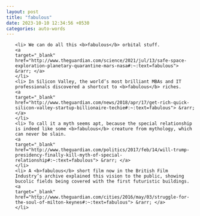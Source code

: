 ```yaml
---
layout: post
title: "fabulous"
date: 2023-10-10 12:34:56 +0530
categories: auto-words
---
```

<ol>

    <li> We can do all this <b>fabulous</b> orbital stuff.
    <a 
    target="_blank" 
    href="http://www.theguardian.com/science/2021/jul/13/safe-space-exploration-planetary-quarantine-mars-nasa#:~:text=fabulous"> &rarr; </a>
    </li>
    <li> In Silicon Valley, the world’s most brilliant MBAs and IT professionals discovered a shortcut to <b>fabulous</b> riches.
    <a 
    target="_blank" 
    href="http://www.theguardian.com/news/2018/apr/17/get-rich-quick-silicon-valley-startup-billionaire-techie#:~:text=fabulous"> &rarr; </a>
    </li>
    <li> To call it a myth seems apt, because the special relationship is indeed like some <b>fabulous</b> creature from mythology, which can never be slain.
    <a 
    target="_blank" 
    href="http://www.theguardian.com/politics/2017/feb/14/will-trump-presidency-finally-kill-myth-of-special-relationship#:~:text=fabulous"> &rarr; </a>
    </li>
    <li> A <b>fabulous</b> short film now in the British Film Industry’s archive explained this vision to the public, showing bucolic fields being covered with the first futuristic buildings.
    <a 
    target="_blank" 
    href="http://www.theguardian.com/cities/2016/may/03/struggle-for-the-soul-of-milton-keynes#:~:text=fabulous"> &rarr; </a>
    </li>